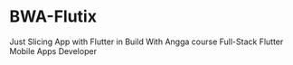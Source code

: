 # BWA-Flutix
Just Slicing App with Flutter in Build With Angga course Full-Stack Flutter Mobile Apps Developer
